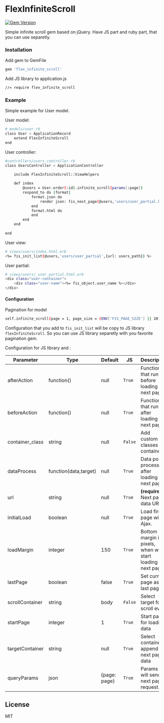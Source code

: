 # FlexInfiniteScroll
[![Gem Version](https://badge.fury.io/rb/flex_infinite_scroll.svg)](https://badge.fury.io/rb/flex_infinite_scroll)

Simple infinite scroll gem based on jQuery. Have JS part and ruby part, that you can use separetly.


### Installation



Add gem to GemFile

```sh
gem 'flex_infinite_scroll'
```

Add JS library to application.js

```sh
//= require flex_infinite_scroll
```

### Example

Simple example for User model.

User model:
```sh
# models/user.rb
class User < ApplicationRecord
    extend FlexInfiniteScroll
end
```

User controller:
```sh
#controllers/users_controller.rb
class UsersController < ApplicationController

    include FlexInfiniteScroll::ViewHelpers
    
    def index
        @users = User.order(:id).infinite_scroll(params[:page])
        respond_to do |format|
            format.json do
                render json: fis_next_page(@users,'users/user_partial.html.erb')
            end
            format.html do
            end
        end
    end
    
end
```

User view:
```sh
# views/users/index.html.erb
<%= fis_init_list(@users,'users/user_partial',{url: users_path}) %>
```

User partial:
```sh
# views/users/_user_partial.html.erb
<div class="user-container">
    <div class="user-name"><%= fis_object.user_name %></div>
</div>
```

#### Configuration
Pagination for model
```sh
self.infinite_scroll(page = 1, page_size = (ENV['FIS_PAGE_SIZE'] || 20))
```
Configuration that you add to ```fis_init_list``` will be copy to JS library ```flexInfiniteScroll```. So you can use JS library separetly with you favorite pagination gem. 

Configuration for JS library and :

|Parameter|Type|Default|JS|Description|
|---------|----|-------|--|-----------|
|afterAction|function()|null|```True```|Function that run before loading next page.|
|beforeAction|function()|null|```True```|Function that run after loading next page.|
|container_class|string|null|```False```| Add custom classes to container|
|dataProcess|function(data,target)|null|```True```|Data post process after loading next page - 
|url|string|null|```True```|**(required)** Next page data URL.|
|initialLoad|boolean|null|```True```|Load first page with Ajax.|
|loadMargin|integer|150|```True```|Bottom margin in pixels, when will start loading next page.|
|lastPage|boolean|false|```True```|Set current page as last page|
|scrollContainer|string|body|```False```| Select target for scroll event|
|startPage|integer|1|```True```|Start page for loading data|
|targetContainer|string|null|```True```|Select container to append next page data|
|queryParams|json|{page: page}|```True```|Params that will send to next page request.|


License
----

MIT
